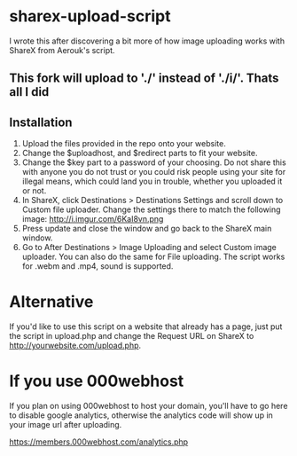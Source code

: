 # sharex-upload-script
I wrote this after discovering a bit more of how image uploading works with ShareX from Aerouk's script.

## This fork will upload to './' instead of './i/'. Thats all I did

## Installation

  1. Upload the files provided in the repo onto your website.
  2. Change the $uploadhost, and $redirect parts to fit your website.
  3. Change the $key part to a password of your choosing. Do not share this with anyone you do not trust or you could risk people using your site for illegal means, which could land you in trouble, whether you uploaded it or not.
  4. In ShareX, click Destinations > Destinations Settings and scroll down to Custom file uploader. Change the settings there to match the following image: http://i.imgur.com/6KaI8vn.png
  5. Press update and close the window and go back to the ShareX main window.
  6. Go to After Destinations > Image Uploading and select Custom image uploader. You can also do the same for File uploading. The script works for .webm and .mp4, sound is supported.

# Alternative
If you'd like to use this script on a website that already has a page, just put the script in upload.php and change the Request URL on ShareX to http://yourwebsite.com/upload.php.

# If you use 000webhost

If you plan on using 000webhost to host your domain, you'll have to go here to disable google analytics, otherwise the analytics code will show up in your image url after uploading.

https://members.000webhost.com/analytics.php
